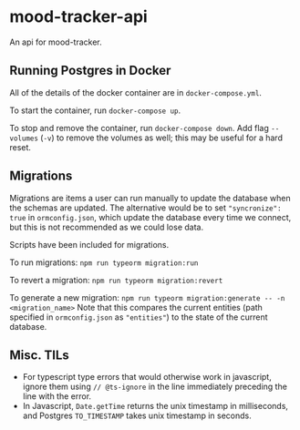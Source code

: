 # mood-tracker-api
 
An api for mood-tracker.

## Running Postgres in Docker
All of the details of the docker container are in `docker-compose.yml`.

To start the container, run `docker-compose up`.

To stop and remove the container, run `docker-compose down`. Add flag `--volumes` (`-v`) to remove the volumes as well; this may be useful for a hard reset.

## Migrations
Migrations are items a user can run manually to update the database when the schemas are updated. The alternative would be to set `"syncronize": true` in `ormconfig.json`, which update the database every time we connect, but this is not recommended as we could lose data.

Scripts have been included for migrations.

To run migrations:
```npm run typeorm migration:run```

To revert a migration:
```npm run typeorm migration:revert```

To generate a new migration:
```npm run typeorm migration:generate -- -n <migration_name>```
Note that this compares the current entities (path specified in `ormconfig.json` as `"entities"`) to the state of the current database.

## Misc. TILs
- For typescript type errors that would otherwise work in javascript, ignore them using `// @ts-ignore` in the line immediately preceding the line with the error.
- In Javascript, `Date.getTime` returns the unix timestamp in milliseconds, and Postgres `TO_TIMESTAMP` takes unix timestamp in seconds.

